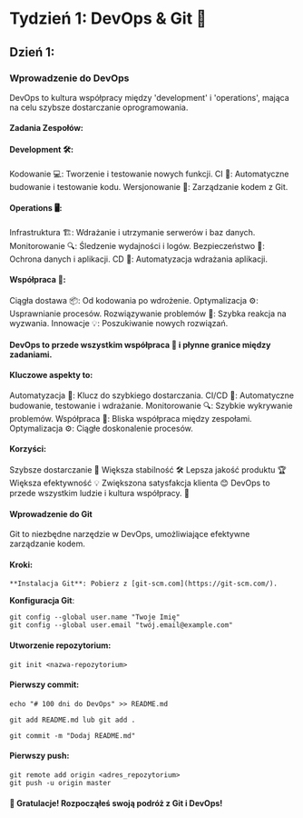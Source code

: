 # Tydzień 1: DevOps & Git 🚀

## Dzień 1: 

### Wprowadzenie do DevOps
DevOps to kultura współpracy między 'development' i 'operations', mająca na celu szybsze dostarczanie oprogramowania. 

#### Zadania Zespołów:

#### Development 🛠️:
Kodowanie 💻: Tworzenie i testowanie nowych funkcji.
CI 🔄: Automatyczne budowanie i testowanie kodu.
Wersjonowanie 📝: Zarządzanie kodem z Git.

#### Operations 🖥️:
Infrastruktura 🏗️: Wdrażanie i utrzymanie serwerów i baz danych.
Monitorowanie 🔍: Śledzenie wydajności i logów.
Bezpieczeństwo 🔐: Ochrona danych i aplikacji.
CD 🚀: Automatyzacja wdrażania aplikacji.

#### Współpraca 🤝:
Ciągła dostawa 📦: Od kodowania po wdrożenie.
Optymalizacja ⚙️: Usprawnianie procesów.
Rozwiązywanie problemów 🧩: Szybka reakcja na wyzwania.
Innowacje 💡: Poszukiwanie nowych rozwiązań.

#### DevOps to przede wszystkim współpraca 🤝 i płynne granice między zadaniami.

#### Kluczowe aspekty to:
Automatyzacja 🤖: Klucz do szybkiego dostarczania.
CI/CD 🔄: Automatyczne budowanie, testowanie i wdrażanie.
Monitorowanie 🔍: Szybkie wykrywanie problemów.
Współpraca 👥: Bliska współpraca między zespołami.
Optymalizacja ⚙️: Ciągłe doskonalenie procesów.

#### Korzyści:
Szybsze dostarczanie 🚀
Większa stabilność 🛠️
Lepsza jakość produktu 🏆
Większa efektywność 💡
Zwiększona satysfakcja klienta 😊
DevOps to przede wszystkim ludzie i kultura współpracy. 🌱

#### Wprowadzenie do Git
Git to niezbędne narzędzie w DevOps, umożliwiające efektywne zarządzanie kodem.


#### Kroki:
```
**Instalacja Git**: Pobierz z [git-scm.com](https://git-scm.com/).
```
**Konfiguracja Git**:
```
git config --global user.name "Twoje Imię"
git config --global user.email "twój.email@example.com"
```

#### Utworzenie repozytorium:
```
git init <nazwa-repozytorium>
```
#### Pierwszy commit:
```
echo "# 100 dni do DevOps" >> README.md 

git add README.md lub git add .

git commit -m "Dodaj README.md" 
```

#### Pierwszy push:
```
git remote add origin <adres_repozytorium>
git push -u origin master
```
#### 🎉 Gratulacje! Rozpocząłeś swoją podróż z Git i DevOps!